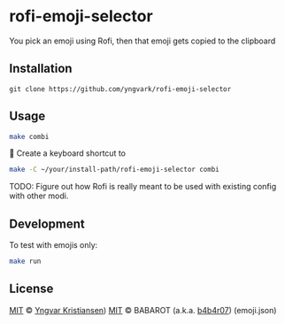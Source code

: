 # rofi-emoji-selector
You pick an emoji using Rofi, then that emoji gets copied to the clipboard

## Installation

```
git clone https://github.com/yngvark/rofi-emoji-selector
```

## Usage

```bash
make combi
```

:taco: Create a keyboard shortcut to

``` bash
make -C ~/your/install-path/rofi-emoji-selector combi
```

TODO: Figure out how Rofi is really meant to be used with existing config with other modi.

## Development

To test with emojis only:

```bash
make run
```

## License

[MIT](http://yngvark.mit-license.org) © [Yngvar Kristiansen](https://github.com/yngvark))
[MIT](http://b4b4r07.mit-license.org) © BABAROT (a.k.a. [b4b4r07](https://github.com/b4b4r07)) (emoji.json)
